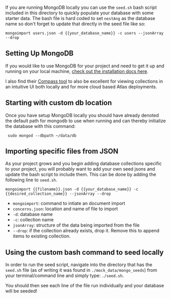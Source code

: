 If you are running MongoDB locally you can use the `seed.sh` bash script included in this directory to quickly populate
your database with some starter data. The bash file is hard coded to set `nestAng` as the database name so don't
forget to update that directly in the seed file like so:

```
mongoimport users.json -d {{your_database_name}} -c users --jsonArray --drop
```

## Setting Up MongoDB

If you would like to use MongoDB for your project and need to get it up and running on your local
machine, [check out the installation docs here](https://www.mongodb.com/docs/manual/administration/install-community/).

I also find their [Compass tool](https://www.mongodb.com/products/compass) to also be excellent for viewing collections
in an intuitive UI both locally and for more cloud based Atlas deployments.

## Starting with custom db location

Once you have setup MongoDB locally you should have already denoted the default path for mongodb to use when running
and can thereby initialize the database with this command:

` sudo mongod --dbpath ~/data/db`

## Importing specific files from JSON

As your project grows and you begin adding database collections specific to your project, you will probably want to add
your own seed jsons and update the bash script to include them. This can be done by adding the following line
to `seed.sh`.

`mongoimport {{filename}}.json -d {{your_database_name}} -c {{desired_collection_name}} --jsonArray --drop`

- `mongoimport`: command to intiate an document import
- `concerns.json`: location and name of file to import
- `-d`: database name
- `-c`: collection name
- `jsonArray`: structure of the data being imported from the file
- `--drop`: if the collection already exists, drop it. Remove this to append items to existing collection.

## Using the custom bash command to seed locally

In order to run the seed script, navigate into the directory that has the `seed.sh` file (as of writing it was found
in `./mock_data/mongo_seeds`) from your terminal/command line and simply type:
`./seed.sh`.

You should then see each line of the file run individually and your database will be seeded!
